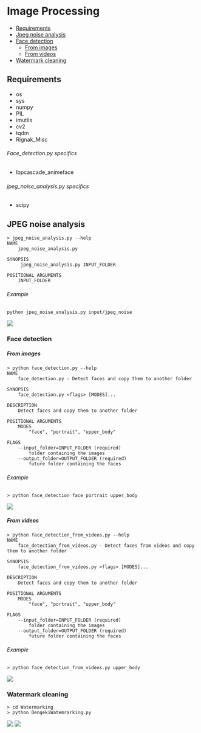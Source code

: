 # Image Processing

- [Requirements](#requirements)
- [Jpeg noise analysis](#jpeg-noise-analysis)
- [Face detection](#face-detection)
  - [From images](#from-images)
  - [From videos](#from-videos)
- [Watermark cleaning](#watermark-cleaning)


## Requirements

- os
- sys
- numpy
- PIL
- imutils
- cv2
- tqdm
- Rignak_Misc


###### Face_detection.py specifics

- lbpcascade_animeface

###### jpeg_noise_analysis.py specifics

- scipy


## JPEG noise analysis

````
> jpeg_noise_analysis.py --help
NAME
    jpeg_noise_analysis.py
    
SYNOPSIS
     jpeg_noise_analysis.py INPUT_FOLDER 
    
POSITIONAL ARGUMENTS
    INPUT_FOLDER
````

###### Example

````
python jpeg_noise_analysis.py input/jpeg_noise
````

![](examples/JPEG_noise.png)

### Face detection

##### From images

```` 
> python face_detection.py --help
NAME
    face_detection.py - Detect faces and copy them to another folder
    
SYNOPSIS
    face_detection.py <flags> [MODES]...
    
DESCRIPTION
    Detect faces and copy them to another folder
    
POSITIONAL ARGUMENTS
    MODES
        "face", "portrait", "upper_body"
        
FLAGS
    --input_folder=INPUT_FOLDER (required)
        folder containing the images
    --output_folder=OUTPUT_FOLDER (required)
        future folder containing the faces
````

###### Example

```` 
> python face_detection face portrait upper_body
````

![](examples/face_detection.png)


##### From videos

```` 
> python face_detection_from_videos.py --help
NAME
    face_detection_from_videos.py - Detect faces from videos and copy them to another folder
    
SYNOPSIS
    face_detection_from_videos.py <flags> [MODES]...
    
DESCRIPTION
    Detect faces and copy them to another folder
    
POSITIONAL ARGUMENTS
    MODES
        "face", "portrait", "upper_body"
        
FLAGS
    --input_folder=INPUT_FOLDER (required)
        folder containing the images
    --output_folder=OUTPUT_FOLDER (required)
        future folder containing the faces
````

###### Example

```` 
> python face_detection_from_videos.py upper_body
````

![](examples/face_detection_from_videos.png)

### Watermark cleaning

```
> cd Watermarking
> python DengekiWatemrarking.py
```

![](Watermarking/input/watermarked/example.jpg)
![](Watermarking/output/example.jpg)
